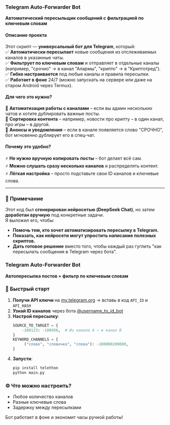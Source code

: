### **Telegram Auto-Forwarder Bot**  
**Автоматический пересыльщик сообщений с фильтрацией по ключевым словам**  

#### **Описание проекта**  
Этот скрипт — **универсальный бот для Telegram**, который:  
✅ **Автоматически пересылает** новые сообщения из отслеживаемых каналов в указанные чаты.  
✅ **Фильтрует по ключевым словам** и отправляет в отдельные каналы (например, "срочно" → в канал "Алармы", "крипто" → в "Криптотред").  
✅ **Гибко настраивается** под любые каналы и правила пересылки.  
✅ **Работает в фоне** 24/7 (можно запускать на сервере или даже на старом Android через Termux).  

#### **Для чего это нужно?**  
🔹 **Автоматизация работы с каналами** – если вы админ нескольких чатов и хотите дублировать важные посты.  
🔹 **Сортировка контента** – например, новости про крипту – в один канал, про игры – в другой.  
🔹 **Анонсы и уведомления** – если в канале появляется слово "СРОЧНО", бот мгновенно дублирует его в спец-чат.  

#### **Почему это удобно?**  
⚡ **Не нужно вручную копировать посты** – бот делает всё сам.  
⚡ **Можно слушать сразу несколько каналов** и распределять контент.  
⚡ **Лёгкая настройка** – просто подставьте свои ID каналов и ключевые слова.  

---

### **🤖 Примечание**  
Этот код был **сгенерирован нейросетью (DeepSeek Chat)**, но затем **доработан вручную** под конкретные задачи.  
Я выложил его, чтобы:  
- **Помочь тем, кто хочет автоматизировать пересылку в Telegram.**  
- **Показать, как нейросети могут упростить написание полезных скриптов.**  
- **Дать готовое решение** вместо того, чтобы каждый раз гуглить "как пересылать сообщения в Telegram через бота".  

### **Telegram Auto-Forwarder Bot**  
**Автопересылка постов + фильтр по ключевым словам**  

### 🔧 **Быстрый старт**  
1. **Получи API ключи** на [my.telegram.org](https://my.telegram.org/apps) → вставь в код `API_ID` и `API_HASH`  
2. **Узнай ID каналов** через бота [@username_to_id_bot](https://t.me/username_to_id_bot)  
3. **Настрой пересылку**:  
   ```python
   SOURCE_TO_TARGET = {
       -100123: -100456,  # Из канала А → в канал B
   }
   KEYWORD_CHANNELS = {
        ("слово", "словечко", "слова"): -100000200000,
   }
   ```
4. **Запусти**:  
   ```bash
   pip install telethon
   python main.py
   ```

### ⚙️ **Что можно настроить?**  
- Любое количество каналов  
- Разные ключевые слова
- Задержку между пересылками  

Бот работает в фоне и экономит часы ручной работы!  

